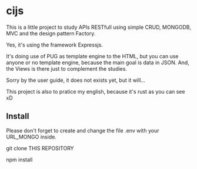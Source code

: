 # cijs

This is a little project to study APIs RESTfull using simple CRUD, MONGODB, MVC and the design pattern Factory.

Yes, it's using the framework Expressjs.

It's doing use of PUG as template engine to the HTML, but you can use anyone or no template engine, because the main goal is data in JSON. And, the 
Views is there just to complement the studies.

Sorry by the user guide, it does not exists yet, but it will...

This project is also to pratice my english, because it's rust as you can see xD

## Install

Please don't forget to create and change the file .env with your URL_MONGO inside.

git clone THIS REPOSITORY 

npm install